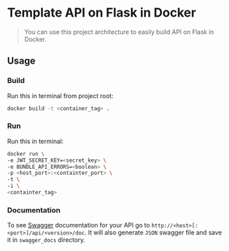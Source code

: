 # Template API on Flask in Docker

> You can use this project architecture to easily build API on Flask in Docker.
## Usage

### Build

Run this in terminal from project root:
```bash
docker build -t <container_tag> .
```
### Run

Run this in terminal:
```bash
docker run \
-e JWT_SECRET_KEY=<secret_key> \
-e BUNDLE_API_ERRORS=<boolean> \
-p <host_port>:<containter_port> \
-t \
-i \
<containter_tag>
```
### Documentation
To see [Swagger](swagger.io) documentation for your API go to `http://<host>[:<port>]/api/<version>/doc`. It will also generate `JSON` swagger file and save it in `swagger_docs` directory.